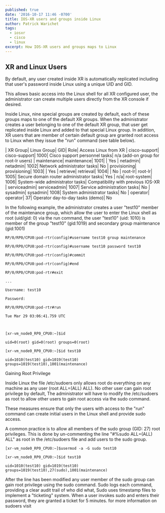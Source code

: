 ```yaml
---
published: true
date: '2016-10-17 11:46 -0700'
title: IOS-XR users and groups inside Linux
author: Patrick Warichet
tags:
  - iosxr
  - cisco
  - linux
excerpt: How IOS-XR users and groups maps to Linux
---
```

## XR and Linux Users

By default, any user created inside XR is automatically replicated including that user's password inside Linux using a unique UID and GID.

This allows basic access into the Linux shell for all XR configured user, the administrator can create multiple users directly from the XR console if desired.

Inside Linux, nine special groups are created by default, each of these groups maps to one of the default XR groups. When the administrator creates a user belonging to one of the default XR group, that user get replicated inside Linux and added to that special Linux group. In addition, XR users that are member of certain default group are granted root access to Linux when they issue the "run" command (see table below).

| XR Group| Linux Group| GID| Role| Access Linux from XR
| cisco-support| cisco-support| 1000| Cisco support personnel tasks| n/a (add-on group for root-lr users)
| maintenance| maintenance| 1001| | Yes
| netadmin| netadmin| 1002| Network administrator tasks| No
| provisioning| provisioning| 1003| | Yes
| retrieve| retrieval| 1004| | No
| root-lr| root-lr| 1005| Secure domain router administrator tasks| Yes
| n/a| root-system| 1006| System-wide administrator tasks| Compatibility with previous IOS-XR
| serviceadmin| serviceadmin| 1007|	Service administration tasks| No
| sysadmin|	sysadmin| 1008|	System administrator tasks| No
| operator|	operator| 37| Operator day-to-day tasks (demo)| No

 

In the following example, the administrator creates a user "test10" member of the maintenance group, which allow the user to enter the Linux shell as root (uid/gid: 0) via the run command, the user "test10" (uid: 1010) is member of the group "test10" (gid:1019) and secondary group maintenance (gid:1001)

    RP/0/RP0/CPU0:pod-rtr(config)#username test10 group maintenance

    RP/0/RP0/CPU0:pod-rtr(config)#username test10 password test10

    RP/0/RP0/CPU0:pod-rtr(config)#commit

    RP/0/RP0/CPU0:pod-rtr(config)#end

    RP/0/RP0/CPU0:pod-rtr#exit

    ...

    Username: test10

    Password:

    RP/0/RP0/CPU0:pod-rtr#run

    Tue Mar 29 03:06:41.759 UTC

     

    [xr-vm_node0_RP0_CPU0:~]$id

    uid=0(root) gid=0(root) groups=0(root)

    [xr-vm_node0_RP0_CPU0:~]$id test10

    uid=1010(test10) gid=1019(test10) groups=1019(test10),1001(maintenance)

 
Gaining Root Privilege

Inside Linux the file /etc/sudoers only allows root  do everything on any machine as any user (root ALL=(ALL) ALL). No other user can gain root privilege by default, The administrator will have to modify the /etc/sudoers as root to allow other users to gain root access via the sudo command.

These measures ensure that only the users with access to the "run" command can create initial users in the Linux shell and provide sudo access.

A common practice is to allow all members of the sudo group (GID: 27) root privileges. This is done by un-commenting the line "#%sudo ALL=(ALL) ALL" as root in the /etc/sudoers file and add users to the sudo group.

    [xr-vm_node0_RP0_CPU0:~]$usermod -a -G sudo test10

    [xr-vm_node0_RP0_CPU0:~]$id test10

    uid=1010(test10) gid=1019(test10) groups=1019(test10),27(sudo),1001(maintenance)

After the line has been modified any user member of the sudo group can gain root privilege using the sudo command. Sudo logs each command, providing a clear audit trail of who did what, Sudo uses timestamp files to implement a "ticketing" system. When a user invokes sudo and enters their password, they are granted a ticket for 5 minutes. for more information on sudoers visit